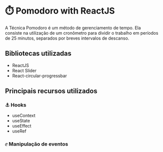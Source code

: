 # ⏱️ Pomodoro with ReactJS

A Técnica Pomodoro é um método de gerenciamento de tempo. Ela consiste na utilização de um cronômetro para dividir o trabalho em períodos de 25 minutos, separados por breves intervalos de descanso.

## Bibliotecas utilizadas
- ReactJS
- React Slider 
- React-circular-progressbar


## Principais recursos utilizados 
### ⚓ Hooks
- useContext
- useState
- useEffect
- useRef

### ⅇ Manipulação de eventos




